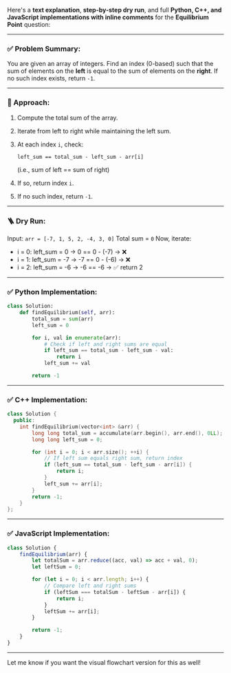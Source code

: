 Here's a **text explanation**, **step-by-step dry run**, and full **Python, C++, and JavaScript implementations with inline comments** for the **Equilibrium Point** question:

---

### ✅ Problem Summary:

You are given an array of integers. Find an index (0-based) such that the sum of elements on the **left** is equal to the sum of elements on the **right**. If no such index exists, return `-1`.

---

### 🧠 Approach:

1. Compute the total sum of the array.
2. Iterate from left to right while maintaining the left sum.
3. At each index `i`, check:

   ```
   left_sum == total_sum - left_sum - arr[i]
   ```

   (i.e., sum of left == sum of right)
4. If so, return index `i`.
5. If no such index, return `-1`.

---

### 🪜 Dry Run:

Input: `arr = [-7, 1, 5, 2, -4, 3, 0]`
Total sum = `0`
Now, iterate:

* i = 0: left\_sum = 0 → 0 == 0 - (-7) → ❌
* i = 1: left\_sum = -7 → -7 == 0 - (-6) → ❌
* i = 2: left\_sum = -6 → -6 == -6 → ✅ return 2

---

### ✅ Python Implementation:

```python
class Solution:
    def findEquilibrium(self, arr):
        total_sum = sum(arr)
        left_sum = 0

        for i, val in enumerate(arr):
            # Check if left and right sums are equal
            if left_sum == total_sum - left_sum - val:
                return i
            left_sum += val

        return -1
```

---

### ✅ C++ Implementation:

```cpp
class Solution {
  public:
    int findEquilibrium(vector<int> &arr) {
        long long total_sum = accumulate(arr.begin(), arr.end(), 0LL);
        long long left_sum = 0;

        for (int i = 0; i < arr.size(); ++i) {
            // If left sum equals right sum, return index
            if (left_sum == total_sum - left_sum - arr[i]) {
                return i;
            }
            left_sum += arr[i];
        }
        return -1;
    }
};
```

---

### ✅ JavaScript Implementation:

```javascript
class Solution {
    findEquilibrium(arr) {
        let totalSum = arr.reduce((acc, val) => acc + val, 0);
        let leftSum = 0;

        for (let i = 0; i < arr.length; i++) {
            // Compare left and right sums
            if (leftSum === totalSum - leftSum - arr[i]) {
                return i;
            }
            leftSum += arr[i];
        }

        return -1;
    }
}
```

---

Let me know if you want the visual flowchart version for this as well!
